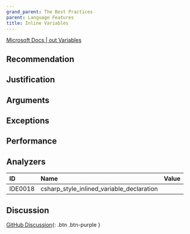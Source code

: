 ```yaml
---
grand_parent: The Best Practices
parent: Language Features
title: Inline Variables
---
```


[Microsoft Docs | out Variables](https://docs.microsoft.com/dotnet/csharp/whats-new/csharp-7#out-variables)

## Recommendation

## Justification

## Arguments

## Exceptions

## Performance

## Analyzers

| ID | Name | Value
|:-|:-|:-|
| IDE0018 | csharp_style_inlined_variable_declaration | |

## Discussion

[GitHub Discussion](){: .btn .btn-purple }
